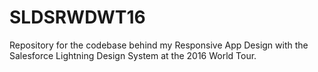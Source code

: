 # SLDSRWDWT16
Repository for the codebase behind my Responsive App Design with the Salesforce Lightning Design System at the 2016 World Tour.
